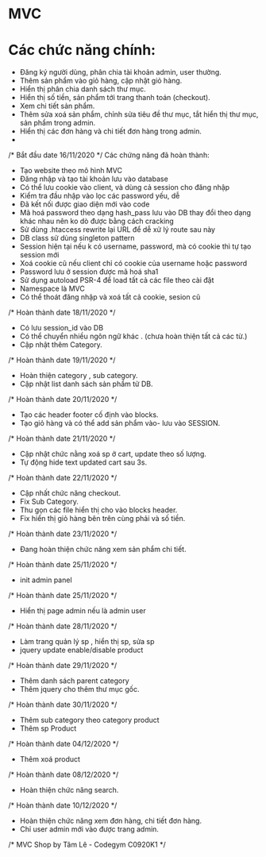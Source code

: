 # MVC

# Các chức năng chính:
- Đăng ký người dùng, phân chia tài khoản admin, user thường.
- Thêm sản phẩm vào giỏ hàng, cập nhật giỏ hàng.
- Hiển thị phân chia danh sách thư mục.
- Hiển thị số tiền, sản phẩm tới trang thanh toán (checkout).
- Xem chi tiết sản phẩm.
- Thêm sửa xoá sản phẩm, chỉnh sửa tiêu đề thư mục, tắt hiển thị thư mục, sản phẩm trong admin.
- Hiển thị các đơn hàng và chi tiết đơn hàng trong admin. 
- 



/* Bắt đầu date 16/11/2020 */
Các chứng năng đã hoàn thành:
- Tạo website theo mô hình MVC
- Đăng nhập và tạo tài khoản lưu vào database
- Có thể lưu cookie vào client, và dùng cả session cho đăng nhập
- Kiểm tra đầu nhập vào lọc các password yếu, dễ
- Đã kết nối được giao diện mới vào code
- Mã hoá password theo dạng hash_pass lưu vào DB thay đổi theo dạng khác nhau nên ko dò được bằng cách cracking
- Sử dùng .htaccess rewrite lại URL để dễ xử lý route sau này
- DB class sử dùng singleton pattern
- Session hiện tại nếu k có username, password, mà có cookie thì tự tạo session mới
- Xoá cookie cũ nếu client chỉ có cookie của username hoặc password
- Password lưu ở session được mã hoá sha1
- Sử dụng autoload PSR-4 để load tất cả các file theo cài đặt
- Namespace là MVC
- Có thể thoát đăng nhập và xoá tất cả cookie, sesion cũ

/* Hoàn thành date 18/11/2020 */
- Có lưu session_id vào DB
- Có thể chuyển nhiều ngôn ngữ khác . (chưa hoàn thiện tất cả các từ.)
- Cập nhật thêm Category.

/* Hoàn thành date 19/11/2020 */
- Hoàn thiện category , sub category. 
- Cập nhật list danh sách sản phẩm tử DB.

/* Hoàn thành date 20/11/2020 */
- Tạo các header footer cố định vào blocks.
- Tạo giỏ hàng và có thể add sản phẩm vào- lưu vào SESSION.

/* Hoàn thành date 21/11/2020 */
- Cập nhật chức nằng xoá sp ở cart, update theo số lượng.
- Tự động hide text updated cart sau 3s.

/* Hoàn thành date 22/11/2020 */
- Cập nhất chức năng checkout.
- Fix Sub Category.
- Thu gọn các file hiển thị cho vào blocks header.
- Fix hiển thị giỏ hàng bên trên cùng phải và số tiền.

/* Hoàn thành date 23/11/2020 */
- Đang hoàn thiện chức năng xem sản phẩm chi tiết.

/* Hoàn thành date 25/11/2020 */
- init admin panel

/* Hoàn thành date 25/11/2020 */
- Hiển thị page admin nếu là admin user

/* Hoàn thành date 28/11/2020 */
- Làm trang quản lý sp , hiển thị sp, sửa sp
- jquery update enable/disable product

/* Hoàn thành date 29/11/2020 */
- Thêm danh sách parent category
- Thêm jquery cho thêm thư mục gốc.

/* Hoàn thành date 30/11/2020 */
- Thêm sub category theo category product
- Thêm sp Product

/* Hoàn thành date 04/12/2020 */
- Thêm xoá product

/* Hoàn thành date 08/12/2020 */
- Hoàn thiện chức năng search.

/* Hoàn thành date 10/12/2020 */
- Hoàn thiện chức năng xem đơn hàng, chi tiết đơn hàng.
- Chỉ user admin mới vào được trang admin.



/* MVC Shop by Tâm Lê - Codegym C0920K1 */

